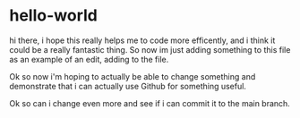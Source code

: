 # hello-world

hi there, i hope this really helps me to code more efficently, and i think it could be a really fantastic thing.
So now im just adding something to this file as an example of an edit, adding to the file.

Ok so now i'm hoping to actually be able to change something and demonstrate that i can actually use Github for something useful.

Ok so can i change even more and see if i can commit it to the main branch.
